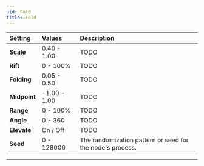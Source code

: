 ```yaml
---
uid: Fold
title: Fold
---
```


| Setting      | Values       | Description                                               |
| :----------- | :----------- | :-------------------------------------------------------- |
| **Scale**    | 0.40 - 1.00  | TODO                                                     |
| **Rift**     | 0 - 100%  | TODO                                                     |
| **Folding**  | 0.05 - 0.50  | TODO                                                     |
| **Midpoint** | -1.00 - 1.00 | TODO                                                     |
| **Range**    | 0 - 100%  | TODO                                                     |
| **Angle**    | 0 - 360      | TODO                                                     |
| **Elevate**  | On / Off     | TODO                                                     |
| **Seed**     | 0 - 128000   | The randomization pattern or seed for the node's process. |




***

<!--examples-->